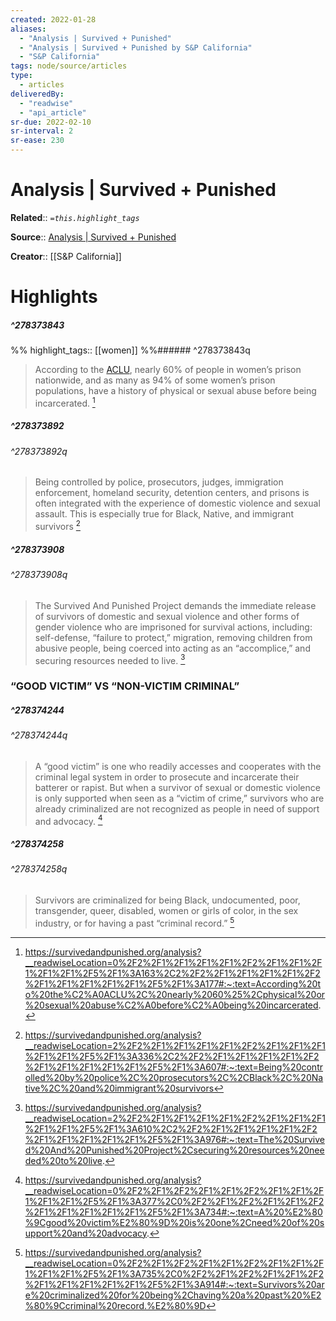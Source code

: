 ```yaml
---
created: 2022-01-28
aliases:
  - "Analysis | Survived + Punished"
  - "Analysis | Survived + Punished by S&P California"
  - "S&P California"
tags: node/source/articles
type: 
  - articles
deliveredBy: 
  - "readwise"
  - "api_article"
sr-due: 2022-02-10
sr-interval: 2
sr-ease: 230
---
```

# Analysis | Survived + Punished

**Related**:: 
*`=this.highlight_tags`*

**Source**:: [Analysis | Survived + Punished](https://survivedandpunished.org/analysis)

**Creator**:: [[S&P California]]

# Highlights
##### ^278373843

  
%%
highlight_tags:: [[women]]
%%###### ^278373843q
> According to the [ACLU](https://www.aclu.org/prison-rape-elimination-act-2003-prea?redirect=prisoners-rights-womens-rights/prison-rape-elimination-act-2003-prea), nearly 60% of people in women’s prison nationwide, and as many as 94% of some women’s prison populations, have a history of physical or sexual abuse before being incarcerated. 
  [^278373843]

[^278373843]: https://survivedandpunished.org/analysis?__readwiseLocation=0%2F2%2F1%2F1%2F1%2F1%2F2%2F1%2F1%2F1%2F1%2F1%2F5%2F1%3A163%2C2%2F2%2F1%2F1%2F1%2F1%2F2%2F1%2F1%2F1%2F1%2F1%2F5%2F1%3A177#:~:text=According%20to%20the%C2%A0ACLU%2C%20nearly%2060%25%2Cphysical%20or%20sexual%20abuse%C2%A0before%C2%A0being%20incarcerated.

##### ^278373892

  
###### ^278373892q
> Being controlled by police, prosecutors, judges, immigration enforcement, homeland security, detention centers, and prisons is often integrated with the experience of domestic violence and sexual assault. This is especially true for Black, Native, and immigrant survivors 
  [^278373892]

[^278373892]: https://survivedandpunished.org/analysis?__readwiseLocation=2%2F2%2F1%2F1%2F1%2F1%2F2%2F1%2F1%2F1%2F1%2F1%2F5%2F1%3A336%2C2%2F2%2F1%2F1%2F1%2F1%2F2%2F1%2F1%2F1%2F1%2F1%2F5%2F1%3A607#:~:text=Being%20controlled%20by%20police%2C%20prosecutors%2C%2CBlack%2C%20Native%2C%20and%20immigrant%20survivors

##### ^278373908

  
###### ^278373908q
> The Survived And Punished Project demands the immediate release of survivors of domestic and sexual violence and other forms of gender violence who are imprisoned for survival actions, including: self-defense, “failure to protect,” migration, removing children from abusive people, being coerced into acting as an “accomplice,” and securing resources needed to live. 
  [^278373908]

[^278373908]: https://survivedandpunished.org/analysis?__readwiseLocation=2%2F2%2F1%2F1%2F1%2F1%2F2%2F1%2F1%2F1%2F1%2F1%2F5%2F1%3A610%2C2%2F2%2F1%2F1%2F1%2F1%2F2%2F1%2F1%2F1%2F1%2F1%2F5%2F1%3A976#:~:text=The%20Survived%20And%20Punished%20Project%2Csecuring%20resources%20needed%20to%20live.

### “GOOD VICTIM” VS “NON-VICTIM CRIMINAL”
##### ^278374244

  
###### ^278374244q
> A “good victim” is one who readily accesses and cooperates with the criminal legal system in order to prosecute and incarcerate their batterer or rapist. But when a survivor of sexual or domestic violence is only supported when seen as a “victim of crime,” survivors who are already criminalized are not recognized as people in need of support and advocacy. 
  [^278374244]

[^278374244]: https://survivedandpunished.org/analysis?__readwiseLocation=0%2F2%2F1%2F2%2F1%2F1%2F2%2F1%2F1%2F1%2F1%2F1%2F5%2F1%3A377%2C0%2F2%2F1%2F2%2F1%2F1%2F2%2F1%2F1%2F1%2F1%2F1%2F5%2F1%3A734#:~:text=A%20%E2%80%9Cgood%20victim%E2%80%9D%20is%20one%2Cneed%20of%20support%20and%20advocacy.

##### ^278374258

  
###### ^278374258q
> Survivors are criminalized for being Black, undocumented, poor, transgender, queer, disabled, women or girls of color, in the sex industry, or for having a past “criminal record.” 
  [^278374258]

[^278374258]: https://survivedandpunished.org/analysis?__readwiseLocation=0%2F2%2F1%2F2%2F1%2F1%2F2%2F1%2F1%2F1%2F1%2F1%2F5%2F1%3A735%2C0%2F2%2F1%2F2%2F1%2F1%2F2%2F1%2F1%2F1%2F1%2F1%2F5%2F1%3A914#:~:text=Survivors%20are%20criminalized%20for%20being%2Chaving%20a%20past%20%E2%80%9Ccriminal%20record.%E2%80%9D

